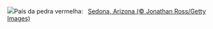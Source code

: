 ![](https://www.bing.com/th?id=OHR.SedonaSunset_PT-BR8929237234_UHD.jpg&w=1000)País da pedra vermelha:&nbsp;&ensp;[Sedona, Arizona (© Jonathan Ross/Getty Images)](https://www.bing.com/th?id=OHR.SedonaSunset_PT-BR8929237234_UHD.jpg)
<br><br/>
